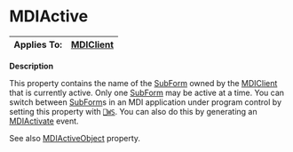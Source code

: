 




<h1 class="heading"><span class="name">MDIActive</span></h1>

| Applies To: | [MDIClient](../a-z/mdiclient.md) |
| --- | ---  |


**Description**


This property contains the name of the [SubForm](../a-z/subform.md) owned by the [MDIClient](../a-z/mdiclient.md) that is currently active. Only one [SubForm](../a-z/subform.md) may be active at a time. You can switch between [SubForm](../a-z/subform.md)s in an MDI application under program control by setting this property with [`⎕WS`](../../Language/System%20Functions/ws.htm). You can also do this by generating an [MDIActivate](../a-z/mdiactivate.md) event.


See also [MDIActiveObject](../a-z/mdiactiveobject.md) property.



